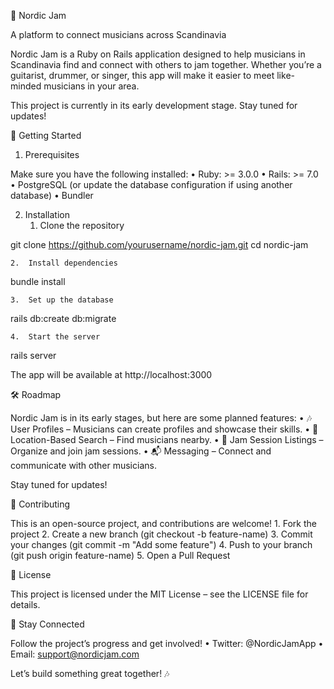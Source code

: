 🎸 Nordic Jam

A platform to connect musicians across Scandinavia

Nordic Jam is a Ruby on Rails application designed to help musicians in Scandinavia find and connect with others to jam together. Whether you’re a guitarist, drummer, or singer, this app will make it easier to meet like-minded musicians in your area.

This project is currently in its early development stage. Stay tuned for updates!

🚀 Getting Started

1. Prerequisites

Make sure you have the following installed:
	•	Ruby: >= 3.0.0
	•	Rails: >= 7.0
	•	PostgreSQL (or update the database configuration if using another database)
	•	Bundler

2. Installation
	1.	Clone the repository

git clone https://github.com/yourusername/nordic-jam.git
cd nordic-jam


	2.	Install dependencies

bundle install


	3.	Set up the database

rails db:create db:migrate


	4.	Start the server

rails server

The app will be available at http://localhost:3000

🛠 Roadmap

Nordic Jam is in its early stages, but here are some planned features:
	•	🎶 User Profiles – Musicians can create profiles and showcase their skills.
	•	📍 Location-Based Search – Find musicians nearby.
	•	🎤 Jam Session Listings – Organize and join jam sessions.
	•	📬 Messaging – Connect and communicate with other musicians.

Stay tuned for updates!

📝 Contributing

This is an open-source project, and contributions are welcome!
	1.	Fork the project
	2.	Create a new branch (git checkout -b feature-name)
	3.	Commit your changes (git commit -m "Add some feature")
	4.	Push to your branch (git push origin feature-name)
	5.	Open a Pull Request

📜 License

This project is licensed under the MIT License – see the LICENSE file for details.

🤝 Stay Connected

Follow the project’s progress and get involved!
	•	Twitter: @NordicJamApp
	•	Email: support@nordicjam.com

Let’s build something great together! 🎶